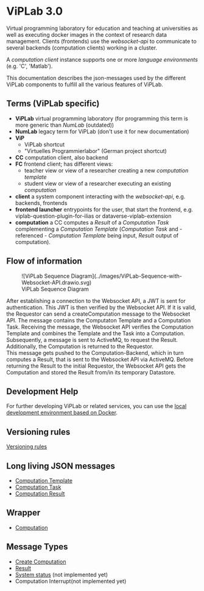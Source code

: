 ViPLab 3.0
========================
Virtual programming laboratory for education and teaching at universities as well as executing docker images in the context of research data management. Clients (frontends) use the *websocket-api* to communicate to several backends (computation clients) working in a cluster. 

A _computation client_ instance supports one or more *language environments* (e.g. 'C', 'Matlab').

This documentation describes the json-messages used by the different ViPLab components to fulfill all the various features of ViPLab.

Terms (ViPLab specific)
-----
* **ViPLab** virtual programming laboratory (for programming this term is more generic than *NumLab* (outdated))
* **NumLab** legacy term for ViPLab (don't use it for new documentation)
* **ViP** 
    * ViPLab shortcut
    * "Virtuelles Programmierlabor" (German project shortcut)
* **CC** computation client, also backend
* **FC** frontend client; has different views:
    * teacher view or view of a researcher creating a new *computation template*
    * student view or view of a researcher executing an existing *computation*
* **client** a system component interacting with the *websocket-api*, e.g. backends, frontends
* **frontend launcher** entrypoints for the user, that start the frontend, e.g. viplab-question-plugin-for-ilias or dataverse-viplab-extension
* **computation** a CC computes a *Result* of a *Computation Task* complementing a *Computation Template* (*Computation Task* and - referenced - *Computation Template* being input, *Result* output of computation).

Flow of information
-------------------
<figure markdown>
  ![ViPLab Sequence Diagram](../images/ViPLab-Sequence-with-Websocket-API.drawio.svg)
  <figcaption>ViPLab Sequence Diagram</figcaption>
</figure>

After establishing a connection to the Websocket API, a JWT is sent for authentication. 
This JWT is then verified by the Websocket API. 
If it is valid, the Requestor can send a createComputation message to the Websocket API. 
The message contains the Computaton Template and a Computation Task. 
Receiving the message, the Websocket API verifies the Computation Template and combines the Template and the Task into a Computation. 
Subsequently, a message is sent to ActiveMQ, to request the Result. 
Additionally, the Computation is returned to the Requestor.  
This message gets pushed to the Computation-Backend, which in turn computes a Result, that is sent to the Websocket API via ActiveMQ. 
Before returning the Result to the initial Requestor, the Websocket API gets the Computation and stored the Result from/in its temporary Datastore. 

Development Help
-------------
For further developing ViPLab or related services, you can use the [local development environment based on Docker](https://github.com/VirtualProgrammingLab/viplab-docker-dev-env).

Versioning rules
----------------
[Versioning rules](../adr/versioning.md)

Long living JSON messages
--------------

* [Computation Template](computation_template.md)
* [Computation Task](computation_task.md)
* [Computation Result](computation_result.md)

Wrapper
---------
* [Computation](computation.md)

Message Types
-------------
* [Create Computation](../admin/interface.md#create_computation)
* [Result](result.md)
* [System status](system_status.md) (not implemented yet)
* Computation Interrupt(not implemented yet)